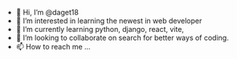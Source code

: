 - 👋 Hi, I’m @daget18
- 👀 I’m interested in learning the newest in web developer 
- 🌱 I’m currently learning python, django, react, vite,  
- 💞️ I’m looking to collaborate on search for better ways of coding. 
- 📫 How to reach me ...

<!---
daget18/daget18 is a ✨ special ✨ repository because its `README.md` (this file) appears on your GitHub profile.
You can click the Preview link to take a look at your changes.
--->
